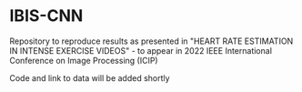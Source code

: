 # IBIS-CNN
Repository to reproduce results as presented in "HEART RATE ESTIMATION IN INTENSE EXERCISE VIDEOS" - to appear in 2022 IEEE International Conference on Image Processing (ICIP)


Code and link to data will be added shortly
